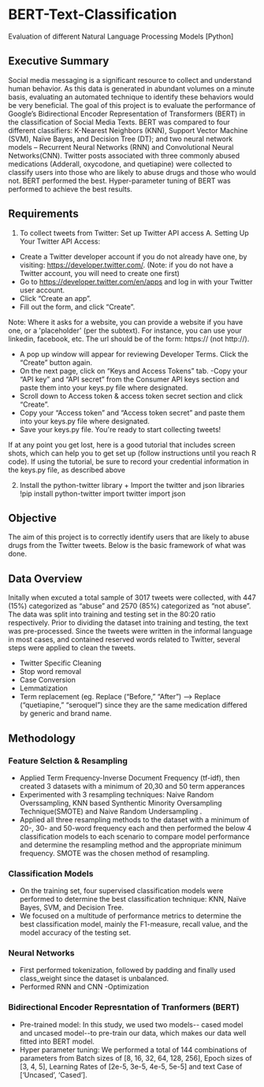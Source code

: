# BERT-Text-Classification
Evaluation of different Natural Language Processing Models [Python]

## Executive Summary
Social media messaging is a significant resource to collect and understand human behavior. As this data is generated in abundant volumes on a minute basis, evaluating an automated technique to identify these behaviors would be very beneficial.  The goal of this project is to evaluate the performance of Google’s Bidirectional Encoder Representation of Transformers (BERT) in the classification of Social Media Texts. BERT was compared to four different classifiers: K-Nearest Neighbors (KNN), Support Vector Machine (SVM), Naïve Bayes, and Decision Tree (DT); and two neural network models – Recurrent Neural Networks (RNN) and Convolutional Neural Networks(CNN). Twitter posts associated with three commonly abused medications (Adderall, oxycodone, and quetiapine) were collected to classify users into those who are likely to abuse drugs and those who would not. BERT performed the best. Hyper-parameter tuning of BERT was performed to achieve the best results. 

## Requirements
1) To collect tweets from Twitter: Set up Twitter API access
A. Setting Up Your Twitter API Access:
- Create a Twitter developer account if you do not already have one, by visiting: https://developer.twitter.com/. (Note: if you do not have a Twitter account, you will need to create one first)
- Go to https://developer.twitter.com/en/apps and log in with your Twitter user account.
- Click “Create an app”.
- Fill out the form, and click “Create”.

Note: Where it asks for a website, you can provide a website if you have one, or a 'placeholder' (per the subtext). For instance, you can use your linkedin, facebook, etc. The url should be of the form: https:// (not http://).

- A pop up window will appear for reviewing Developer Terms. Click the “Create” button again.
- On the next page, click on “Keys and Access Tokens” tab.
-Copy your “API key” and “API secret” from the Consumer API keys section and paste them into your keys.py file where designated.
- Scroll down to Access token & access token secret section and click “Create”.
- Copy your “Access token” and “Access token secret” and paste them into your keys.py file where designated.
- Save your keys.py file. You're ready to start collecting tweets!

If at any point you get lost, here is a good tutorial that includes screen shots, which can help you to get set up (follow instructions until you reach R code). If using the tutorial, be sure to record your credential information in the keys.py file, as described above

2. Install the python-twitter library + Import the twitter and json libraries
!pip install python-twitter
import twitter
import json

## Objective
The aim of this project is to correctly identify users that are likely to abuse drugs from the Twitter tweets. 
Below is the basic framework of what was done.  

## Data Overview 
Initally when excuted a total sample of 3017 tweets were collected, with 447 (15%) categorized as “abuse” and 2570 (85%) categorized as “not abuse”. The data was split into training and testing set in the 80:20 ratio respectively. 
Prior to dividing the dataset into training and testing, the text was pre-processed. Since the tweets were written in the informal language in most cases, and contained reserved words related to Twitter, several steps were applied to clean the tweets.
- Twitter Specific Cleaning
- Stop word removal
- Case Conversion
- Lemmatization 
- Term replacement (eg. Replace (“Before,” “After”) -->  Replace (“quetiapine,” “seroquel”) since they are the same medication differed by generic and brand name. 

## Methodology
### Feature Selction & Resampling 
- Applied Term Frequency-Inverse Document Frequency (tf-idf), then created 3 datasets with a minimum of 20,30 and 50 term apperances 
- Experimented with 3 resampling techniques: Naive Random Overssampling, KNN based Synthentic Minority Oversampling Technique(SMOTE) and Naive Random Undersampling . 
- Applied all three resampling methods to the dataset with a minimum of 20-, 30- and 50-word frequency each and then performed the below 4 classification models to each scenario to compare model performance and determine the resampling method and the appropriate minimum frequency. SMOTE was the chosen method of resampling. 

###  Classification Models
- On the training set, four supervised classification models were performed to determine the best classification technique: KNN, Naïve Bayes, SVM, and Decision Tree.
- We focused on a multitude of performance metrics to determine the best classification model, mainly the F1-measure, recall value, and the model accuracy of the testing set.

### Neural Networks
- First performed tokenization, followed by padding and finally used class_weight since the dataset is unbalanced. 
- Performed RNN and CNN 
-Optimization

### Bidirectional Encoder Represntation of Tranformers (BERT)
- Pre-trained model: In this study, we used two models-- cased model and uncased model--to pre-train our data, which makes our data well fitted into BERT model.
- Hyper parameter tuning: We performed a total of 144 combinations of parameters from Batch sizes of [8, 16, 32, 64, 128, 256], Epoch sizes of [3, 4, 5], Learning Rates of [2e-5, 3e-5, 4e-5, 5e-5] and text Case of [‘Uncased’, ‘Cased’]. 
